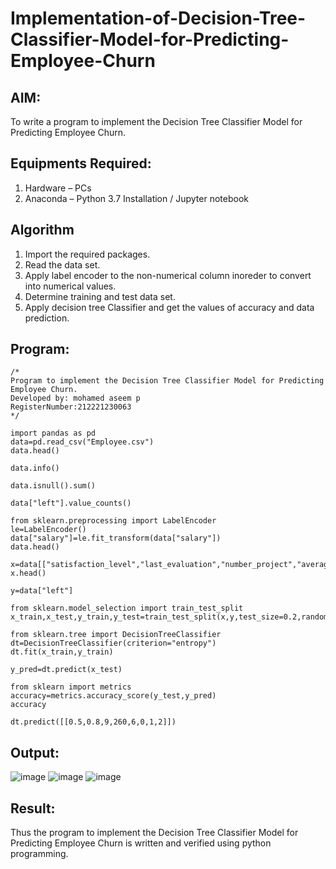 # Implementation-of-Decision-Tree-Classifier-Model-for-Predicting-Employee-Churn

## AIM:
To write a program to implement the Decision Tree Classifier Model for Predicting Employee Churn.

## Equipments Required:
1. Hardware – PCs
2. Anaconda – Python 3.7 Installation / Jupyter notebook

## Algorithm
1.	Import the required packages.
2.	Read the data set.
3.	Apply label encoder to the non-numerical column inoreder to convert into numerical values.
4.	Determine training and test data set.
5.	Apply decision tree Classifier and get the values of accuracy and data prediction.

## Program:
```
/*
Program to implement the Decision Tree Classifier Model for Predicting Employee Churn.
Developed by: mohamed aseem p
RegisterNumber:212221230063
*/
```
~~~
import pandas as pd
data=pd.read_csv("Employee.csv")
data.head()

data.info()

data.isnull().sum()

data["left"].value_counts()

from sklearn.preprocessing import LabelEncoder
le=LabelEncoder()
data["salary"]=le.fit_transform(data["salary"])
data.head()

x=data[["satisfaction_level","last_evaluation","number_project","average_montly_hours","time_spend_company","Work_accident","promotion_last_5years","salary"]]
x.head()

y=data["left"]

from sklearn.model_selection import train_test_split
x_train,x_test,y_train,y_test=train_test_split(x,y,test_size=0.2,random_state=100)

from sklearn.tree import DecisionTreeClassifier
dt=DecisionTreeClassifier(criterion="entropy")
dt.fit(x_train,y_train)

y_pred=dt.predict(x_test)

from sklearn import metrics
accuracy=metrics.accuracy_score(y_test,y_pred)
accuracy

dt.predict([[0.5,0.8,9,260,6,0,1,2]])
~~~

## Output:
![image](https://user-images.githubusercontent.com/94505585/203524579-f64da74c-7be1-4c65-9538-e80992d480a7.png)
![image](https://user-images.githubusercontent.com/94505585/203524652-c7014934-6194-4870-99dd-075fa57e987d.png)
![image](https://user-images.githubusercontent.com/94505585/203524692-87bfa2b9-fa21-4822-91b5-2be3d98c8107.png)

## Result:
Thus the program to implement the  Decision Tree Classifier Model for Predicting Employee Churn is written and verified using python programming.
